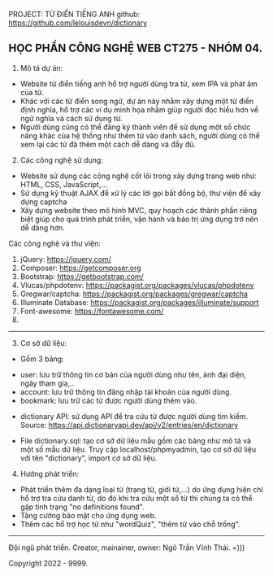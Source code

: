 PROJECT: TỪ ĐIỂN TIẾNG ANH
github: https://github.com/lelouisdevn/dictionary

HỌC PHẦN CÔNG NGHỆ WEB CT275 - NHÓM 04.
----------------------------------------------

1. Mô tả dự án:
- Website từ điển tiếng anh hổ trợ người dùng tra từ, xem IPA và phát âm của từ.
- Khác với các từ điển song ngữ, dự án này nhằm xây dựng một từ điển định nghĩa, hổ trợ các ví dụ minh họa nhằm giúp người đọc hiểu hơn về ngữ nghĩa và cách sử dụng từ.
- Người dùng cũng có thể đăng ký thành viên để sử dụng một số chức năng khác của hệ thống như thêm từ vào danh sách, người dùng có thể xem lại các từ đã thêm một cách dễ dàng và đầy đủ.

2. Các công nghệ sử dụng:
- Website sử dụng các công nghệ cốt lõi trong xây dựng trang web như: HTML, CSS, JavaScript,...
- Sử dụng kỹ thuật AJAX để xử lý các lời gọi bất đồng bộ, thư viện để xây dựng captcha
- Xây dựng website theo mô hình MVC, quy hoạch các thành phần riêng biệt giúp cho quá trình phát triển, vận hành và bảo trị ứng dụng trở nên dễ dàng hơn.

Các công nghệ và thư viện:
1. jQuery: https://jquery.com/
2. Composer: https://getcomposer.org
3. Bootstrap: https://getbootstrap.com/
4. Vlucas/phpdotenv: https://packagist.org/packages/vlucas/phpdotenv
5. Gregwar/captcha: https://packagist.org/packages/gregwar/captcha
6. Illuminate Database: https://packagist.org/packages/illuminate/support
7. Font-awesome: https://fontawesome.com/
8. 
-----------------------
3. Cơ sở dữ liệu:
- Gồm 3 bảng:
+ user: lưu trữ thông tin cơ bản của người dùng như tên, ảnh đại diện, ngày tham gia,..
+ account: lưu trữ thông tin đăng nhập tài khoản của người dùng.
+ bookmark: lưu trữ các từ được người dùng thêm vào.

- dictionary API: sử dụng API để tra cứu từ được người dùng tìm kiếm.
Source: https://api.dictionaryapi.dev/api/v2/entries/en/dictionary

- File dictionary.sql: tạo cơ sở dữ liệu mẫu gồm các bảng như mô tả và một số mẫu dữ liệu.
Truy cập localhost/phpmyadmin, tạo cơ sở dữ liệu với tên "dictionary", import cơ sở dữ liệu.

4. Hướng phát triển:
- Phát triển thêm đa dạng loại từ (trạng từ, giới từ,...) do ứng dụng hiện chỉ hổ trợ tra cứu danh từ, do đó khi tra cứu một số từ thì chúng ta có thể gặp tình trạng "no definitions found".
- Tăng cường bảo mật cho ứng dụng web.
- Thêm các hổ trợ học từ như "wordQuiz", "thêm từ vào chỗ trống".

--------------------------------------------------
Đội ngũ phát triển.
Creator, mainainer, owner: Ngô Trần Vĩnh Thái. =)))

Copyright 2022 - 9999.
